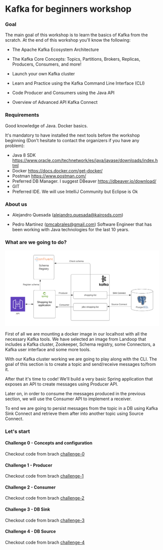 # Kafka for beginners workshop

### Goal

The main goal of this workshop is to learn the basics of Kafka from the scratch. At the end of this workshop you'll know the following:

* The  Apache Kafka Ecosystem Architecture

* The Kafka Core Concepts: Topics, Partitions, Brokers, Replicas, Producers, Consumers, and more!

* Launch your own Kafka cluster

* Learn and Practice using the Kafka Command Line Interface (CLI)

* Code Producer and Consumers using the Java API 

* Overview of Advanced API Kafka Connect

### Requirements

Good knowledge of Java. Docker basics.

It's mandatory to have installed the next tools before the workshop beginning (Don't hesitate to contact the organizers if you have any problem):

* Java 8 SDK https://www.oracle.com/technetwork/es/java/javase/downloads/index.html
* Docker https://docs.docker.com/get-docker/
* Postman https://www.postman.com/
* Preferred DB Manager. I suggest DBeaver https://dbeaver.io/download/
* GIT
* Preferred IDE. We will use IntelliJ Community but Eclipse is Ok

### About us

* Alejandro Quesada (alejandro.quesada@kairosds.com) 

* Pedro Martínez (pmcabrales@gmail.com) Software Engineer that has been working with Java technologies for the last 10 years.

### What are we going to do?

![workshop_structure](workshop_str.png?raw=true "Workshop Structure") 

First of all we are mounting a docker image in our localhost with all the necessary Kafka tools. We have selected an image from Landoop that includes a Kafka cluster, Zookeeper, Schema registry, some Connectors, a Kafka user interface and some more tools.

With our Kafka cluster working we are going to play along with the CLI. The goal of this section is to create a topic and send/receive messages to/from it.

After that it's time to code! We'll build a very basic Spring application that exposes an API to create messages using Producer API.

Later on, in order to consume the messages produced in the previous section, we will use the Consumer API to implement a receiver.

To end we are going to persist messages from the topic in a DB using Kafka Sink Connect and retrieve them after into another topic using Source Connect.


### Let's start
#### Challenge 0 - Concepts and configuration

Checkout code from brach [challenge-0](https://github.com/pmcabrales/kafka-workshop/blob/challenge-0/README.md)

#### Challenge 1 - Producer

Checkout code from brach [challenge-1](https://github.com/pmcabrales/kafka-workshop/blob/challenge-1/README.md)

#### Challenge 2 - Consumer

Checkout code from brach [challenge-2](https://github.com/pmcabrales/kafka-workshop/blob/challenge-2/README.md)

#### Challenge 3 - DB Sink

Checkout code from brach [challenge-3](https://github.com/pmcabrales/kafka-workshop/blob/challenge-3/README.md)

#### Challenge 4 - DB Source

Checkout code from brach [challenge-4](https://github.com/pmcabrales/kafka-workshop/blob/challenge-4/README.md)